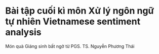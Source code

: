# Bài tập cuối kì môn Xử lý ngôn ngữ tự nhiên Vietnamese sentiment analysis
Món quà Giáng sinh bất ngờ từ PGS. TS. Nguyễn Phương Thái
